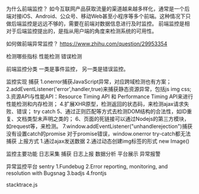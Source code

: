 为什么前端监控？
如今互联网产品获取流量的渠道越来越多样化，通常是一个后端对接iOS、Android、公众号、移动Web甚至小程序等多个前端。这种情况下只做后端监控是远远不够的，需要在前端对数据信息进行及时监控。
前端监控是相对于后端监控提出的，是指从用户端的角度来检测系统的可用性。



如何做前端异常监控？
https://www.zhihu.com/question/29953354



检测哪些指标
性能检测
错误检测


前端监控分类
一类是事件监控，
另一类是错误监控。


监控实现
捕获
1.onerror捕获JavaScript异常，对应跨域检测也有方案；
2.addEventListener('error',handler,true)来捕获静态资源异常，包括js img css;
3.资源API与性能API：Resource Timing API 和 Performance Timing API来进行性能检测和内存检测；
4.扩展XHR原型，检测返回的状态码，来检测ajax请求失败、错误；
  try catch
5、通过正则匹配等方式去检测DOM结构的合法性，如ID重复、文档类型未声明之类的；
6、页面的死链接可以通过Nodejs的第三方模块，如request等，来检测。
7.window.addEventListener("unhandlerejection")捕获没有设置catch的promise
  对于promise错误，window.onerror try-catch都无法捕获
上报方式
1.通过ajax发送数据
2.通过动态创建img标签的形式
new Image()




监控主要功能
日志采集 捕获
日志上报
数据分析
平台展示
异常报警




异常监控平台
sentry
1.Fundebug
2.Error reporting, monitoring, and resolution with Bugsnag
3.badjs
4.frontjs

stacktrace.js